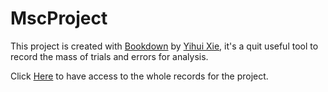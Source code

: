 # MscProject

This project is created with [Bookdown](https://bookdown.org/yihui/bookdown/) by [Yihui Xie](https://twitter.com/xieyihui), it's a quit useful tool to record the mass of trials and errors for analysis.

Click [Here](https://ludidiya.github.io/MscProject/index.html) to have access to the whole records for the project. 
